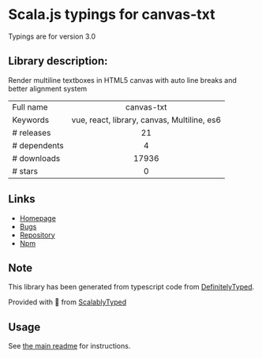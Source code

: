 
# Scala.js typings for canvas-txt

Typings are for version 3.0

## Library description:
Render multiline textboxes in HTML5 canvas with auto line breaks and better alignment system

|                    |                 |
| ------------------ | :-------------: |
| Full name          | canvas-txt |
| Keywords           | vue, react, library, canvas, Multiline, es6 |
| # releases         | 21 |
| # dependents       | 4 |
| # downloads        | 17936 |
| # stars            | 0 |

## Links
- [Homepage](https://canvas-txt.geongeorge.com)
- [Bugs](https://github.com/geongeorge/Canvas-Txt/issues)
- [Repository](https://github.com/geongeorge/Canvas-Txt)
- [Npm](https://www.npmjs.com/package/canvas-txt)
    


## Note
This library has been generated from typescript code from [DefinitelyTyped](https://definitelytyped.org).

Provided with :purple_heart: from [ScalablyTyped](https://github.com/oyvindberg/ScalablyTyped)

## Usage
See [the main readme](../../readme.md) for instructions.



